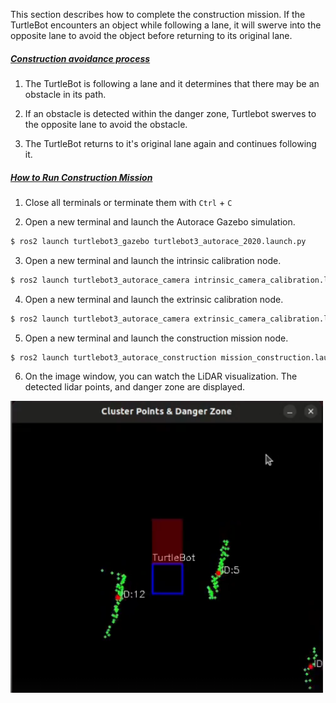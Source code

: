 
<!-- #### [Construction](#construction) -->

This section describes how to complete the construction mission. If the TurtleBot encounters an object while following a lane, it will swerve into the opposite lane to avoid the object before returning to its original lane.

<!-- <iframe width="560" height="315" src="https://www.youtube.com/embed/pO9SXz7ad7M" title="YouTube video player" frameborder="0" allow="accelerometer; autoplay; clipboard-write; encrypted-media; gyroscope; picture-in-picture" allowfullscreen></iframe> -->

##### [Construction avoidance process](#the-avoidance-process)

1. The TurtleBot is following a lane and it determines that there may be an obstacle in its path.

2. If an obstacle is detected within the danger zone, Turtlebot swerves to the opposite lane to avoid the obstacle.

3. The TurtleBot returns to it's original lane again and continues following it.

##### [How to Run Construction Mission](#how-to-run-construction-mission)

1. Close all terminals or terminate them with `Ctrl` + `C`

2. Open a new terminal and launch the Autorace Gazebo simulation.
```bash
$ ros2 launch turtlebot3_gazebo turtlebot3_autorace_2020.launch.py
```

3. Open a new terminal and launch the intrinsic calibration node.
```bash
$ ros2 launch turtlebot3_autorace_camera intrinsic_camera_calibration.launch.py
```

4. Open a new terminal and launch the extrinsic calibration node.
```bash
$ ros2 launch turtlebot3_autorace_camera extrinsic_camera_calibration.launch.py
```

5. Open a new terminal and launch the construction mission node.
```bash
$ ros2 launch turtlebot3_autorace_construction mission_construction.launch.py
```

6. On the image window, you can watch the LiDAR visualization. The detected lidar points, and danger zone are displayed.

<img src='/assets/images/platform/turtlebot3/autonomous_driving/humble_construction_image_window.png' width='500'>
